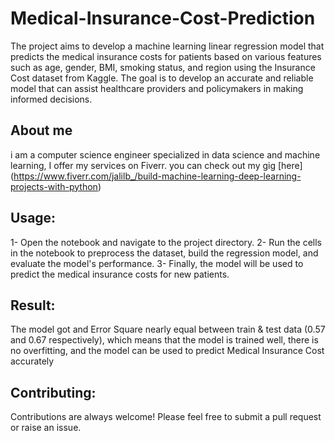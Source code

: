 # Medical-Insurance-Cost-Prediction
The project aims to develop a machine learning linear regression model that predicts the medical insurance costs for patients based on various features such as age, gender, BMI, smoking status, and region using the Insurance Cost dataset from Kaggle. The goal is to develop an accurate and reliable model that can assist healthcare providers and policymakers in making informed decisions.

## About me
i am a computer science engineer specialized in data science and machine learning, I offer my services on Fiverr. you can check out my gig [here] (https://www.fiverr.com/jalilb_/build-machine-learning-deep-learning-projects-with-python)

## Usage:

1- Open the notebook and navigate to the project directory.
2- Run the cells in the notebook to preprocess the dataset, build the regression model, and evaluate the model's performance.
3- Finally, the model will be used to predict the medical insurance costs for new patients.

## Result:
The model got and Error Square nearly equal between train & test data (0.57 and 0.67 respectively), which means that the model is trained well, there is no overfitting, and the model can be used to predict Medical Insurance Cost accurately 

## Contributing:
Contributions are always welcome! Please feel free to submit a pull request or raise an issue.
